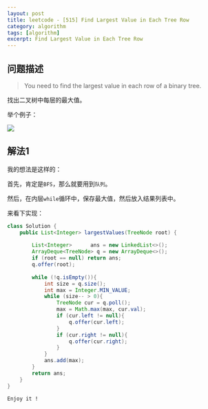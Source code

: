 ```yaml
---
layout: post
title: leetcode - [515] Find Largest Value in Each Tree Row
category: algorithm
tags: [algorithm]
excerpt: Find Largest Value in Each Tree Row
---
```


## 问题描述  

> You need to find the largest value in each row of a binary tree.  

找出二叉树中每层的最大值。  

举个例子：  

![](https://yyc-images.oss-cn-beijing.aliyuncs.com/leetcode_515_demo.png)  



## 解法1  

我的想法是这样的：  

首先，肯定是`BFS`，那么就要用到`队列`。  

然后，在内层`while`循环中，保存最大值，然后放入结果列表中。  


来看下实现：  


``` java
class Solution {
    public List<Integer> largestValues(TreeNode root) {
        
        List<Integer>      ans = new LinkedList<>();
        ArrayDeque<TreeNode> q = new ArrayDeque<>();
        if (root == null) return ans;
        q.offer(root);
        
        while (!q.isEmpty()){
            int size = q.size();
            int max = Integer.MIN_VALUE;
            while (size-- > 0){
                TreeNode cur = q.poll();
                max = Math.max(max, cur.val);
                if (cur.left != null){
                    q.offer(cur.left);
                }
                if (cur.right != null){
                    q.offer(cur.right);
                }
            }
            ans.add(max);
        }
        return ans;
    }
}
```

`Enjoy it ! `
